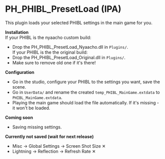 # PH_PHIBL_PresetLoad (IPA)

This plugin loads your selected PHIBL settings in the main game for you.  

**Installation**  
If your PHIBL is the nyaacho custom build:  
* Drop the PH_PHIBL_PresetLoad_Nyaacho.dll in `Plugins/`.  
If your PHIBL is the the original build:  
* Drop the PH_PHIBL_PresetLoad_Original.dll in `Plugins/`.  
* Make sure to remove old one if it's there!  


**Configuration**  
* Go in the studio, configure your PHIBL to the settings you want, save the scene.  
* Go in `UserData/` and rename the created `temp_PHIBL_MainGame.extdata` to `PHIBL_MainGame.extdata`.  
* Playing the main game should load the file automatically. If it's missing - it won't be loaded.  

**Coming soon**  
* Saving missing settings.  

**Currently not saved (wait for next release)**  
* Misc -> Global Settings -> Screen Shot Size ✕  
* Lightning -> Reflection -> Refresh Rate ✕  
